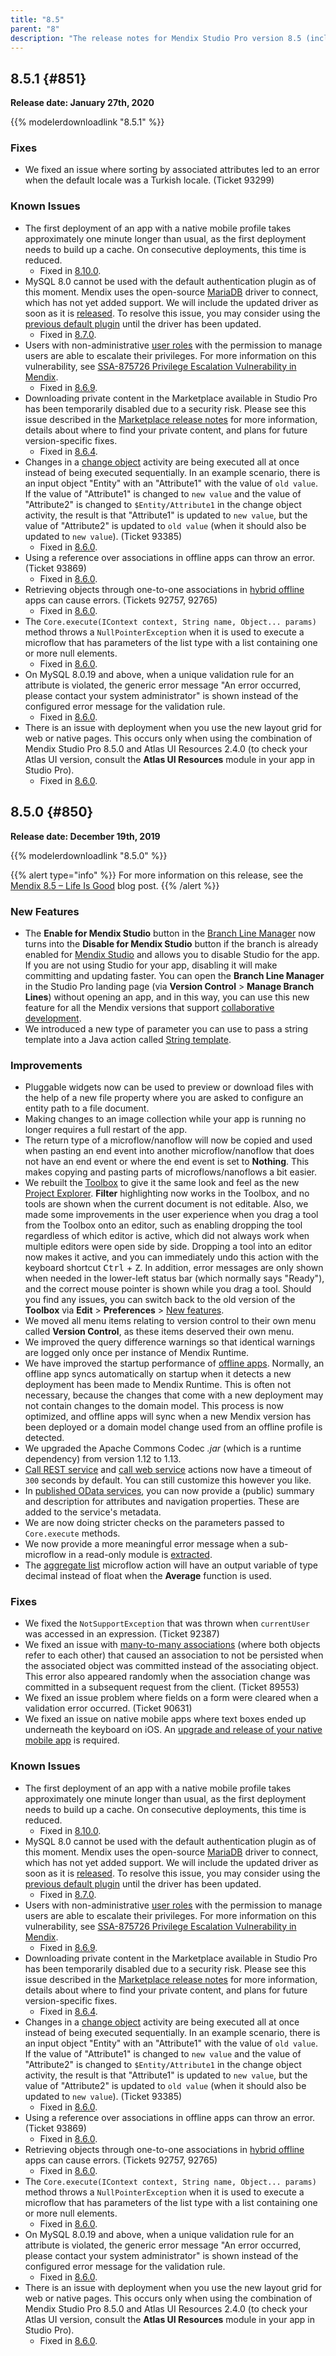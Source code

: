 ```yaml
---
title: "8.5"
parent: "8"
description: "The release notes for Mendix Studio Pro version 8.5 (including all patches) with details on new features, bug fixes, and known issues."
---
```


## 8.5.1 {#851}

**Release date: January 27th, 2020**

{{% modelerdownloadlink "8.5.1" %}}

### Fixes

* We fixed an issue where sorting by associated attributes led to an error when the default locale was a Turkish locale. (Ticket 93299)

### Known Issues

* The first deployment of an app with a native mobile profile takes approximately one minute longer than usual, as the first deployment needs to build up a cache. On consecutive deployments, this time is reduced.
	* Fixed in [8.10.0](8.10#211).
* MySQL 8.0 cannot be used with the default authentication plugin as of this moment. Mendix uses the open-source [MariaDB](https://mariadb.com/) driver to connect, which has not yet added support. We will include the updated driver as soon as it is [released](https://jira.mariadb.org/browse/CONJ-663). To resolve this issue, you may consider using the [previous default plugin](https://mysqlserverteam.com/upgrading-to-mysql-8-0-default-authentication-plugin-considerations/) until the driver has been updated.
	* Fixed in [8.7.0](8.7#1530).
* Users with non-administrative [user roles](/refguide/user-roles) with the permission to manage users are able to escalate their privileges. For more information on this vulnerability, see [SSA-875726 Privilege Escalation Vulnerability in Mendix](https://new.siemens.com/global/en/products/services/cert.html#SecurityPublications).
	* Fixed in [8.6.9](8.6#875726).
* Downloading private content in the Marketplace available in Studio Pro has been temporarily disabled due to a security risk. Please see this issue described in the [Marketplace release notes](/releasenotes/app-store/#private-fix) for more information, details about where to find your private content, and plans for future version-specific fixes.
	* Fixed in [8.6.4](8.6#private-content).
* Changes in a [change object](/refguide8/change-object) activity are being executed all at once instead of being executed sequentially. In an example scenario, there is an input object "Entity" with an "Attribute1" with the value of `old value`. If the value of "Attribute1" is changed to `new value` and the value of "Attribute2" is changed to `$Entity/Attribute1` in the change object activity, the result is that "Attribute1" is updated to `new value`, but the value of "Attribute2" is updated to `old value` (when it should also be updated to `new value`). (Ticket 93385)
	* Fixed in [8.6.0](8.6#93385).
* Using a reference over associations in offline apps can throw an error. (Ticket 93869)
	* Fixed in [8.6.0](8.6#93869).
* Retrieving objects through one-to-one associations in [hybrid offline](/refguide8/navigation#hybrid-profiles) apps can cause errors. (Tickets 92757, 92765)
	* Fixed in [8.6.0](8.6#93869).
* The `Core.execute(IContext context, String name, Object... params)` method throws a `NullPointerException` when it is used to execute a microflow that has parameters of the list type with a list containing one or more null elements.
	* Fixed in [8.6.0](8.6#2212).
* On MySQL 8.0.19 and above, when a unique validation rule for an attribute is violated, the generic error message "An error occurred, please contact your system administrator" is shown instead of the configured error message for the validation rule.
	* Fixed in [8.6.0](8.6#1929).
* There is an issue with deployment when you use the new layout grid for web or native pages. This occurs only when using the combination of Mendix Studio Pro 8.5.0 and Atlas UI Resources 2.4.0 (to check your Atlas UI version, consult the **Atlas UI Resources** module in your app in Studio Pro).
	* Fixed in [8.6.0](8.6#1254).

## 8.5.0 {#850}

**Release date: December 19th, 2019**

{{% modelerdownloadlink "8.5.0" %}}

{{% alert type="info" %}}
For more information on this release, see the [Mendix 8.5 – Life Is Good](https://www.mendix.com/blog/mendix-8-5-life-is-good/) blog post.
{{% /alert %}}

### New Features

* The **Enable for Mendix Studio** button in the [Branch Line Manager](/refguide8/branch-line-manager-dialog) now turns into the **Disable for Mendix Studio** button if the branch is already enabled for [Mendix Studio](/studio8/general) and allows you to disable Studio for the app. If you are not using Studio for your app, disabling it will make committing and updating faster. You can open the **Branch Line Manager** in the Studio Pro landing page (via **Version Control** > **Manage Branch Lines**)  without opening an app, and in this way, you can use this new feature for all the Mendix versions that support [collaborative development](/refguide8/collaborative-development).
* We introduced a new type of parameter you can use to pass a string template into a Java action called [String template](/refguide8/java-actions#string-template-type).

### Improvements

* Pluggable widgets now can be used to preview or download files with the help of a new file property where you are asked to configure an entity path to a file document.
* Making changes to an image collection while your app is running no longer requires a full restart of the app.
* The return type of a microflow/nanoflow will now be copied and used when pasting an end event into another microflow/nanoflow that does not have an end event or where the end event is set to **Nothing**. This makes copying and pasting parts of microflows/nanoflows a bit easier.
* We rebuilt the [Toolbox](/refguide8/view-menu#toolbox) to give it the same look and feel as the new [Project Explorer](/refguide8/project-explorer). **Filter** highlighting now works in the Toolbox, and no tools are shown when the current document is not editable. Also, we made some improvements in the user experience when you drag a tool from the Toolbox onto an editor, such as enabling dropping the tool regardless of which editor is active, which did not always work when multiple editors were open side by side. Dropping a tool into an editor now makes it active, and you can immediately undo this action with the keyboard shortcut <kbd>Ctrl</kbd> + <kbd>Z</kbd>. In addition, error messages are only shown when needed in the lower-left status bar (which normally says "Ready"), and the correct mouse pointer is shown while you drag a tool. Should you find any issues, you can switch back to the old version of the **Toolbox** via **Edit** > **Preferences** > [New features](/refguide8/preferences-dialog#new-features).
* We moved all menu items relating to version control to their own menu called **Version Control**, as these items deserved their own menu.
* We improved the query difference warnings so that identical warnings are logged only once per instance of Mendix Runtime.
* We have improved the startup performance of [offline apps](/refguide8/offline-first). Normally, an offline app syncs automatically on startup when it detects a new deployment has been made to Mendix Runtime. This is often not necessary, because the changes that come with a new deployment may not contain changes to the domain model. This process is now optimized, and offline apps will sync when a new Mendix version has been deployed or a domain model change used from an offline profile is detected.
* We upgraded the Apache Commons Codec *.jar* (which is a runtime dependency) from version 1.12 to 1.13.
* [Call REST service](/refguide8/call-rest-action) and [call web service](/refguide8/call-web-service-action) actions now have a timeout of `300` seconds by default. You can still customize this however you like.
* In [published OData services](/refguide8/published-odata-services), you can now provide a (public) summary and description for attributes and navigation properties. These are added to the service's metadata.
* We are now doing stricter checks on the parameters passed to `Core.execute` methods.
* We now provide a more meaningful error message when a sub-microflow in a read-only module is [extracted](/howto8/logic-business-rules/extract-and-use-sub-microflows).
* The [aggregate list](/refguide8/aggregate-list) microflow action will have an output variable of type decimal instead of float when the **Average** function is used.

### Fixes

* We fixed the `NotSupportException` that was thrown when `currentUser` was accessed in an expression. (Ticket 92387)
* We fixed an issue with [many-to-many associations](/refguide8/association-member-properties#types) (where both objects refer to each other) that caused an association to not be persisted when the associated object was committed instead of the associating object. This error also appeared randomly when the association change was committed in a subsequent request from the client. (Ticket 89553)
* We fixed an issue problem where fields on a form were cleared when a validation error occurred. (Ticket 90631)
* We fixed an issue on native mobile apps where text boxes ended up underneath the keyboard on iOS. An [upgrade and release of your native mobile app](/refguide8/native-builder#sync-your-repository) is required.

### Known Issues

* The first deployment of an app with a native mobile profile takes approximately one minute longer than usual, as the first deployment needs to build up a cache. On consecutive deployments, this time is reduced.
	* Fixed in [8.10.0](8.10#211).
* MySQL 8.0 cannot be used with the default authentication plugin as of this moment. Mendix uses the open-source [MariaDB](https://mariadb.com/) driver to connect, which has not yet added support. We will include the updated driver as soon as it is [released](https://jira.mariadb.org/browse/CONJ-663). To resolve this issue, you may consider using the [previous default plugin](https://mysqlserverteam.com/upgrading-to-mysql-8-0-default-authentication-plugin-considerations/) until the driver has been updated.
	* Fixed in [8.7.0](8.7#1530).
* Users with non-administrative [user roles](/refguide/user-roles) with the permission to manage users are able to escalate their privileges. For more information on this vulnerability, see [SSA-875726 Privilege Escalation Vulnerability in Mendix](https://new.siemens.com/global/en/products/services/cert.html#SecurityPublications).
	* Fixed in [8.6.9](8.6#875726).
* Downloading private content in the Marketplace available in Studio Pro has been temporarily disabled due to a security risk. Please see this issue described in the [Marketplace release notes](/releasenotes/app-store/#private-fix) for more information, details about where to find your private content, and plans for future version-specific fixes.
	* Fixed in [8.6.4](8.6#private-content).
* Changes in a [change object](/refguide8/change-object) activity are being executed all at once instead of being executed sequentially. In an example scenario, there is an input object "Entity" with an "Attribute1" with the value of `old value`. If the value of "Attribute1" is changed to `new value` and the value of "Attribute2" is changed to `$Entity/Attribute1` in the change object activity, the result is that "Attribute1" is updated to `new value`, but the value of "Attribute2" is updated to `old value` (when it should also be updated to `new value`). (Ticket 93385)
	* Fixed in [8.6.0](8.6#93385).
* Using a reference over associations in offline apps can throw an error. (Ticket 93869)
	* Fixed in [8.6.0](8.6#93869).
* Retrieving objects through one-to-one associations in [hybrid offline](/refguide8/navigation#hybrid-profiles) apps can cause errors. (Tickets 92757, 92765)
	* Fixed in [8.6.0](8.6#93869).
* The `Core.execute(IContext context, String name, Object... params)` method throws a `NullPointerException` when it is used to execute a microflow that has parameters of the list type with a list containing one or more null elements.
	* Fixed in [8.6.0](8.6#2212).
* On MySQL 8.0.19 and above, when a unique validation rule for an attribute is violated, the generic error message "An error occurred, please contact your system administrator" is shown instead of the configured error message for the validation rule.
	* Fixed in [8.6.0](8.6#1929).
* There is an issue with deployment when you use the new layout grid for web or native pages. This occurs only when using the combination of Mendix Studio Pro 8.5.0 and Atlas UI Resources 2.4.0 (to check your Atlas UI version, consult the **Atlas UI Resources** module in your app in Studio Pro).
	* Fixed in [8.6.0](8.6#1254).
